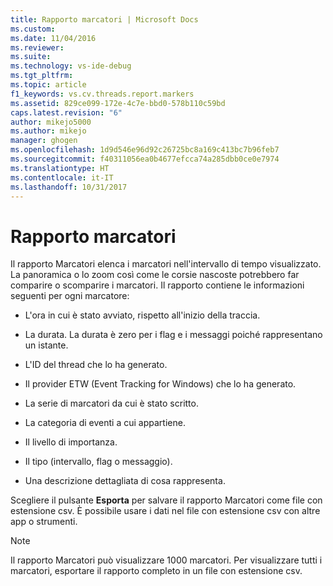 ```yaml
---
title: Rapporto marcatori | Microsoft Docs
ms.custom: 
ms.date: 11/04/2016
ms.reviewer: 
ms.suite: 
ms.technology: vs-ide-debug
ms.tgt_pltfrm: 
ms.topic: article
f1_keywords: vs.cv.threads.report.markers
ms.assetid: 829ce099-172e-4c7e-bbd0-578b110c59bd
caps.latest.revision: "6"
author: mikejo5000
ms.author: mikejo
manager: ghogen
ms.openlocfilehash: 1d9d546e96d92c26725bc8a169c413bc7b96feb7
ms.sourcegitcommit: f40311056ea0b4677efcca74a285dbb0ce0e7974
ms.translationtype: HT
ms.contentlocale: it-IT
ms.lasthandoff: 10/31/2017
---
```

# <a name="markers-report"></a>Rapporto marcatori
Il rapporto Marcatori elenca i marcatori nell'intervallo di tempo visualizzato.  La panoramica o lo zoom così come le corsie nascoste potrebbero far comparire o scomparire i marcatori. Il rapporto contiene le informazioni seguenti per ogni marcatore:  
  
-   L'ora in cui è stato avviato, rispetto all'inizio della traccia.  
  
-   La durata. La durata è zero per i flag e i messaggi poiché rappresentano un istante.  
  
-   L'ID del thread che lo ha generato.  
  
-   Il provider ETW (Event Tracking for Windows) che lo ha generato.  
  
-   La serie di marcatori da cui è stato scritto.  
  
-   La categoria di eventi a cui appartiene.  
  
-   Il livello di importanza.  
  
-   Il tipo (intervallo, flag o messaggio).  
  
-   Una descrizione dettagliata di cosa rappresenta.  
  
 Scegliere il pulsante **Esporta** per salvare il rapporto Marcatori come file con estensione csv. È possibile usare i dati nel file con estensione csv con altre app o strumenti.  
  
> [!NOTE]
>  Il rapporto Marcatori può visualizzare 1000 marcatori. Per visualizzare tutti i marcatori, esportare il rapporto completo in un file con estensione csv.